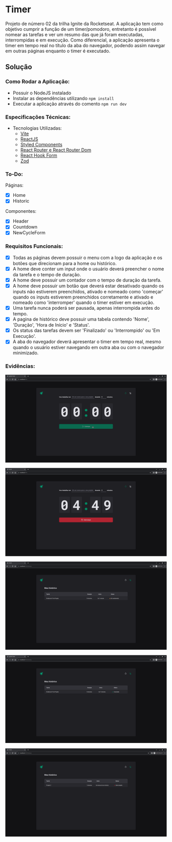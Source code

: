 # Timer

Projeto de número 02 da trilha Ignite da Rocketseat. 
A aplicação tem como objetivo cumprir a função de um timer/pomodoro, entretanto é possível nomear as tarefas e ver um resumo das que já foram executadas, interrompidas e em execução. Como diferencial, a aplicação apresenta o timer em tempo real no título da aba do navegador, podendo assim navegar em outras páginas enquanto o timer é executado.  

## Solução  

### Como Rodar a Aplicação:  
- Possuir o NodeJS instalado
- Instalar as dependências utilizando `npm install`
- Executar a aplicação através do comento `npm run dev`  

### Especificações Técnicas:
- Tecnologias Utilizadas:
  - [Vite](https://vitejs.dev/)
  - [ReactJS](https://react.dev/)
  - [Styled Components](https://styled-components.com/)
  - [React Router e React Router Dom](https://v5.reactrouter.com/)
  - [React Hook Form](https://react-hook-form.com/)
  - [Zod](https://zod.dev/)

### To-Do:  

Páginas:
- [x] Home
- [x] Historic

Componentes:
- [x] Header
- [x] Countdown
- [x] NewCycleForm

 ### Requisitos Funcionais:
 - [x] Todas as páginas devem possuir o menu com a logo da aplicação e os botões que direcionam para a home ou histórico.
 - [x] A home deve conter um input onde o usuário deverá preencher o nome da tarefa e o tempo de duração.
 - [x] A home deve possuir um contador com o tempo de duração da tarefa.
 - [x] A home deve possuir um botão que deverá estar desativado quando os inputs não estiverem preenchidos, ativado e nomeado como 'começar' quando os inputs estiverem preenchidos corretamente e ativado e nomeado como 'interromper' quando o timer estiver em execução.
 - [x] Uma tarefa nunca poderá ser pausada, apenas interrompida antes do tempo.
 - [x] A pagina de histórico deve possuir uma tabela contendo 'Nome', 'Duração', 'Hora de Início' e 'Status'.
 - [x] Os status das tarefas devem ser 'Finalizado' ou 'Interrompido' ou 'Em Execução'.
 - [x] A aba do navegador deverá apresentar o timer em tempo real, mesmo quando o usuário estiver navegando em outra aba ou com o navegador minimizado.

### Evidências:

![evidência 01](./public/evidencias/evidencia01.png)

![evidência 02](./public/evidencias/evidencia02.png)

![evidência 03](./public/evidencias/evidencia03.png)

![evidência 04](./public/evidencias/evidencia04.png)

![evidência 05](./public/evidencias/evidencia05.png)